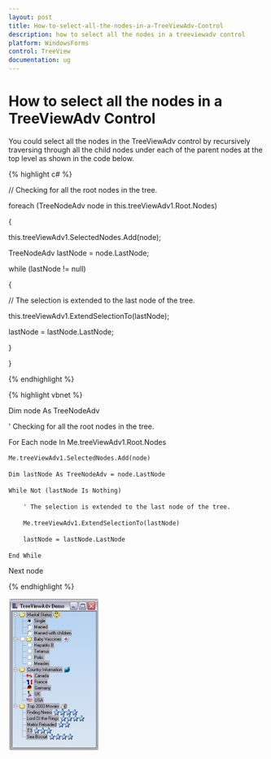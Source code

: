 ```yaml
---
layout: post
title: How-to-select-all-the-nodes-in-a-TreeViewAdv-Control
description: how to select all the nodes in a treeviewadv control
platform: WindowsForms
control: TreeView 
documentation: ug
---
```


# How to select all the nodes in a TreeViewAdv Control

You could select all the nodes in the TreeViewAdv control by recursively traversing through all the child nodes under each of the parent nodes at the top level as shown in the code below.

{% highlight c# %}



// Checking for all the root nodes in the tree.

foreach (TreeNodeAdv node in this.treeViewAdv1.Root.Nodes)

{

this.treeViewAdv1.SelectedNodes.Add(node);

TreeNodeAdv lastNode = node.LastNode;

while (lastNode != null)

{

  // The selection is extended to the last node of the tree.

this.treeViewAdv1.ExtendSelectionTo(lastNode);

lastNode = lastNode.LastNode;

}                        

}

{% endhighlight %}

{% highlight vbnet %}



Dim node As TreeNodeAdv

' Checking for all the root nodes in the tree.

For Each node In  Me.treeViewAdv1.Root.Nodes

    Me.treeViewAdv1.SelectedNodes.Add(node)

    Dim lastNode As TreeNodeAdv = node.LastNode

    While Not (lastNode Is Nothing)

        ' The selection is extended to the last node of the tree.

        Me.treeViewAdv1.ExtendSelectionTo(lastNode)

        lastNode = lastNode.LastNode

    End While

Next node

{% endhighlight %}

![](How-to-select-all-the-nodes-in-a-TreeViewAdv-Contr_images/How-to-select-all-the-nodes-in-a-TreeViewAdv-Contr_img1.jpeg)



